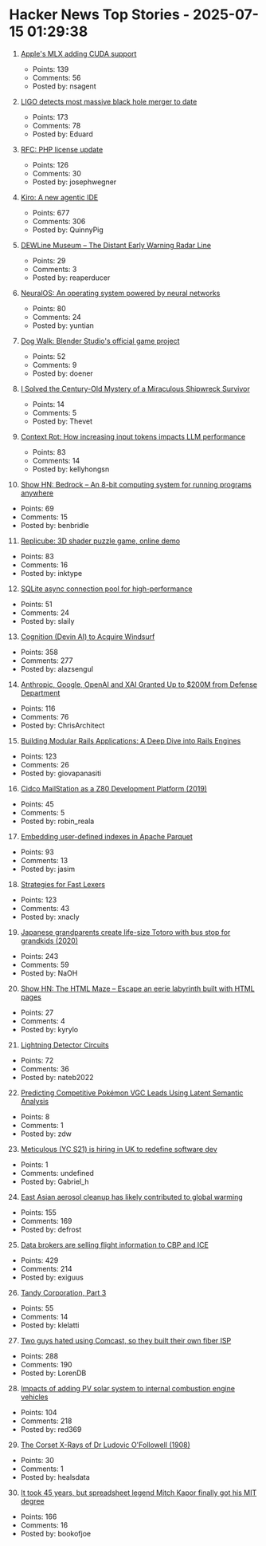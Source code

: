 # Hacker News Top Stories - 2025-07-15 01:29:38

1. [Apple's MLX adding CUDA support](https://github.com/ml-explore/mlx/pull/1983)
   - Points: 139
   - Comments: 56
   - Posted by: nsagent

2. [LIGO detects most massive black hole merger to date](https://www.caltech.edu/about/news/ligo-detects-most-massive-black-hole-merger-to-date)
   - Points: 173
   - Comments: 78
   - Posted by: Eduard

3. [RFC: PHP license update](https://wiki.php.net/rfc/php_license_update)
   - Points: 126
   - Comments: 30
   - Posted by: josephwegner

4. [Kiro: A new agentic IDE](https://kiro.dev/blog/introducing-kiro/)
   - Points: 677
   - Comments: 306
   - Posted by: QuinnyPig

5. [DEWLine Museum – The Distant Early Warning Radar Line](https://dewlinemuseum.com/)
   - Points: 29
   - Comments: 3
   - Posted by: reaperducer

6. [NeuralOS: An operating system powered by neural networks](https://neural-os.com/)
   - Points: 80
   - Comments: 24
   - Posted by: yuntian

7. [Dog Walk: Blender Studio's official game project](https://blenderstudio.itch.io/dogwalk)
   - Points: 52
   - Comments: 9
   - Posted by: doener

8. [I Solved the Century-Old Mystery of a Miraculous Shipwreck Survivor](https://thewalrus.ca/empress-of-ireland-survivor-mystery/)
   - Points: 14
   - Comments: 5
   - Posted by: Thevet

9. [Context Rot: How increasing input tokens impacts LLM performance](https://research.trychroma.com/context-rot)
   - Points: 83
   - Comments: 14
   - Posted by: kellyhongsn

10. [Show HN: Bedrock – An 8-bit computing system for running programs anywhere](https://benbridle.com/projects/bedrock.html)
   - Points: 69
   - Comments: 15
   - Posted by: benbridle

11. [Replicube: 3D shader puzzle game, online demo](https://replicube.xyz/staging/)
   - Points: 83
   - Comments: 16
   - Posted by: inktype

12. [SQLite async connection pool for high-performance](https://github.com/slaily/aiosqlitepool)
   - Points: 51
   - Comments: 24
   - Posted by: slaily

13. [Cognition (Devin AI) to Acquire Windsurf](https://cognition.ai/blog/windsurf)
   - Points: 358
   - Comments: 277
   - Posted by: alazsengul

14. [Anthropic, Google, OpenAI and XAI Granted Up to $200M from Defense Department](https://www.cnbc.com/2025/07/14/anthropic-google-openai-xai-granted-up-to-200-million-from-dod.html)
   - Points: 116
   - Comments: 76
   - Posted by: ChrisArchitect

15. [Building Modular Rails Applications: A Deep Dive into Rails Engines](https://www.panasiti.me/blog/modular-rails-applications-rails-engines-active-storage-dashboard/)
   - Points: 123
   - Comments: 26
   - Posted by: giovapanasiti

16. [Cidco MailStation as a Z80 Development Platform (2019)](https://jcs.org/2019/05/03/mailstation)
   - Points: 45
   - Comments: 5
   - Posted by: robin_reala

17. [Embedding user-defined indexes in Apache Parquet](https://datafusion.apache.org/blog/2025/07/14/user-defined-parquet-indexes/)
   - Points: 93
   - Comments: 13
   - Posted by: jasim

18. [Strategies for Fast Lexers](https://xnacly.me/posts/2025/fast-lexer-strategies/)
   - Points: 123
   - Comments: 43
   - Posted by: xnacly

19. [Japanese grandparents create life-size Totoro with bus stop for grandkids (2020)](https://mymodernmet.com/totoro-sculpture-bus-stop/)
   - Points: 243
   - Comments: 59
   - Posted by: NaOH

20. [Show HN: The HTML Maze – Escape an eerie labyrinth built with HTML pages](https://htmlmaze.com/)
   - Points: 27
   - Comments: 4
   - Posted by: kyrylo

21. [Lightning Detector Circuits](https://techlib.com/electronics/lightningnew.htm)
   - Points: 72
   - Comments: 36
   - Posted by: nateb2022

22. [Predicting Competitive Pokémon VGC Leads Using Latent Semantic Analysis](https://jgeekstudies.org/2025/07/11/predicting-competitive-pokemon-vgc-leads-using-latent-semantic-analysis-a-data-driven-approach-to-team-matchups/)
   - Points: 8
   - Comments: 1
   - Posted by: zdw

23. [Meticulous (YC S21) is hiring in UK to redefine software dev](https://tinyurl.com/join-meticulous)
   - Points: 1
   - Comments: undefined
   - Posted by: Gabriel_h

24. [East Asian aerosol cleanup has likely contributed to global warming](https://www.nature.com/articles/s43247-025-02527-3)
   - Points: 155
   - Comments: 169
   - Posted by: defrost

25. [Data brokers are selling flight information to CBP and ICE](https://www.eff.org/deeplinks/2025/07/data-brokers-are-selling-your-flight-information-cbp-and-ice)
   - Points: 429
   - Comments: 214
   - Posted by: exiguus

26. [Tandy Corporation, Part 3](https://www.abortretry.fail/p/tandy-corporation-part-3)
   - Points: 55
   - Comments: 14
   - Posted by: klelatti

27. [Two guys hated using Comcast, so they built their own fiber ISP](https://arstechnica.com/tech-policy/2025/07/two-guys-hated-using-comcast-so-they-built-their-own-fiber-isp/)
   - Points: 288
   - Comments: 190
   - Posted by: LorenDB

28. [Impacts of adding PV solar system to internal combustion engine vehicles](https://www.jstor.org/stable/26169128)
   - Points: 104
   - Comments: 218
   - Posted by: red369

29. [The Corset X-Rays of Dr Ludovic O'Followell (1908)](https://publicdomainreview.org/collection/the-corset-x-rays-of-dr-ludovic-o-followell-1908/)
   - Points: 30
   - Comments: 1
   - Posted by: healsdata

30. [It took 45 years, but spreadsheet legend Mitch Kapor finally got his MIT degree](https://www.bostonglobe.com/2025/06/24/business/mitch-kapor-mit-degree-bill-aulet/)
   - Points: 166
   - Comments: 16
   - Posted by: bookofjoe


